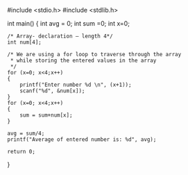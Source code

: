 #include <stdio.h>
#include <stdlib.h>

int main()
{
    int avg = 0;
    int sum =0;
    int x=0;

    /* Array- declaration – length 4*/
    int num[4];

    /* We are using a for loop to traverse through the array
     * while storing the entered values in the array
     */
    for (x=0; x<4;x++)
    {
        printf("Enter number %d \n", (x+1));
        scanf("%d", &num[x]);
    }
    for (x=0; x<4;x++)
    {
        sum = sum+num[x];
    }

    avg = sum/4;
    printf("Average of entered number is: %d", avg);

    return 0;
}
